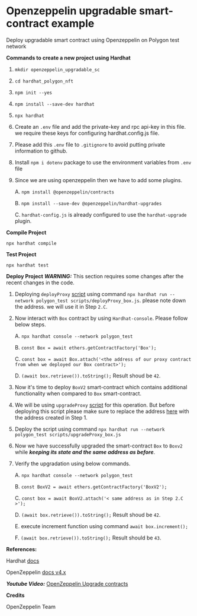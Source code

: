 # Openzeppelin upgradable smart-contract example

Deploy upgradable smart contract using Openzeppelin on Polygon test network

**Commands to create a new project using Hardhat**

1. `mkdir openzeppelin_upgradable_sc`

2. `cd hardhat_polygon_nft`

3. `npm init --yes`

4. `npm install --save-dev hardhat`

5. `npx hardhat`

6. Create an `.env` file and add the private-key and rpc api-key in this file. we require these keys for configuring hardhat.config.js file.

7. Please add this `.env` file to `.gitignore` to avoid putting private information to github.

8. Install `npm i dotenv` package to use the environment variables from `.env` file

9. Since we are using openzeppelin then we have to add some plugins.

    A. `npm install @openzeppelin/contracts`
    
    B. `npm install --save-dev @openzeppelin/hardhat-upgrades`
    
    C. `hardhat-config.js` is already configured to use the `hardhat-upgrade` plugin.

**Compile Project**

`npx hardhat compile`

**Test Project**

`npx hardhat test`

**Deploy Project**
***WARNING:*** This section requires some changes after the recent changes in the code.

1. Deploying `deployProxy` [script](https://github.com/prayagsingh/openzeppelin_upgrdabale_sc/blob/main/scripts/deployProxy_box.js) using command `npx hardhat run --network polygon_test scripts/deployProxy_box.js`. please note down the address. we will use it in Step `2.C`.

2. Now interact with `Box` contract by using `Hardhat-console`. Please follow below steps.

    A. `npx hardhat console --network polygon_test`
    
    B. `const Box = await ethers.getContractFactory('Box');`
    
    C. `const box = await Box.attach('<the address of our proxy contract from when we deployed our Box contract>');`
    
    D. `(await box.retrieve()).toString();` Result shoud be `42`. 

3. Now it's time to deploy `BoxV2` smart-contract which contains additional functionality  when compared to `Box` smart-contract.

4. We will be using `upgradeProxy` [script](https://github.com/prayagsingh/openzeppelin_upgrdabale_sc/blob/main/scripts/upgradeProxy_box.js) for this operation. But before deploying this script please make sure to replace the address [here](https://github.com/prayagsingh/openzeppelin_upgrdabale_sc/blob/7473f927600b716cb9265d3e5dc95d939521781b/scripts/upgradeProxy_box.js#L8) with the address created in Step 1. 

5. Deploy the script using command `npx hardhat run --network polygon_test scripts/upgradeProxy_box.js`

6. Now we have successfully upgraded the smart-contract `Box` to `Boxv2` while ***keeping its state and the same address as before***.

7. Verify the upgradation using below commands.

    A. `npx hardhat console --network polygon_test`
    
    B. `const BoxV2 = await ethers.getContractFactory('BoxV2');`
    
    C. `const box = await BoxV2.attach('< same address as in Step 2.C >');`
    
    D. `(await box.retrieve()).toString();` Result shoud be `42`.
    
    E. execute increment function using command `await box.increment();` 
    
    F. `(await box.retrieve()).toString();` Result should be `43`.

**References:** 

Hardhat [docs](https://hardhat.org/tutorial/setting-up-the-environment.html)

OpenZeppelin [docs v4.x](https://docs.openzeppelin.com/learn/upgrading-smart-contracts#upgrading-a-contract-via-plugins)

***Youtube Video:*** [OpenZeppelin Upgrade contracts](https://www.youtube.com/watch?v=kWUDTZhxKZI)

**Credits**

OpenZeppelin Team
